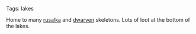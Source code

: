 Tags: lakes

Home to many [rusalka](Rusalka) and [dwarven](Dwarves) skeletons. Lots of loot at the bottom of the lakes.